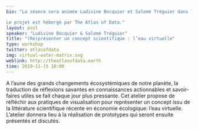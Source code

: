 ```yaml
---
bio: "La séance sera animée Ludivine Bocquier et Salomé Tréguier dans le cadre de leur travaux d’études au DSAA Design Interactif à Villefontaine.

Le projet est hébergé par The Atlas of Data."
layout: post
speaker: "Ludivine Bocquier & Salomé Tréguier"
title: "(Re)présenter un concept scientifique : l’eau virtuelle"
type: workshop
twitter: atlasofdata
img: virtual-water-matrix.svg
weblink: http://theatlasofdata.earth
time: 2019-11-15 10:00
---
```


A l’aune des grands changements écosystémiques de notre planète, la traduction de réflexions savantes en connaissances actionnables et savoir-faires utiles se fait chaque jour plus pressante. Cet atelier propose de réfléchir aux pratiques de visualisation pour représenter un concept issu de la littérature scientifique récente en économie écologique:  l’eau virtuelle. L’atelier donnera lieu à la réalisation de prototypes qui seront ensuite présentés et discutés.

